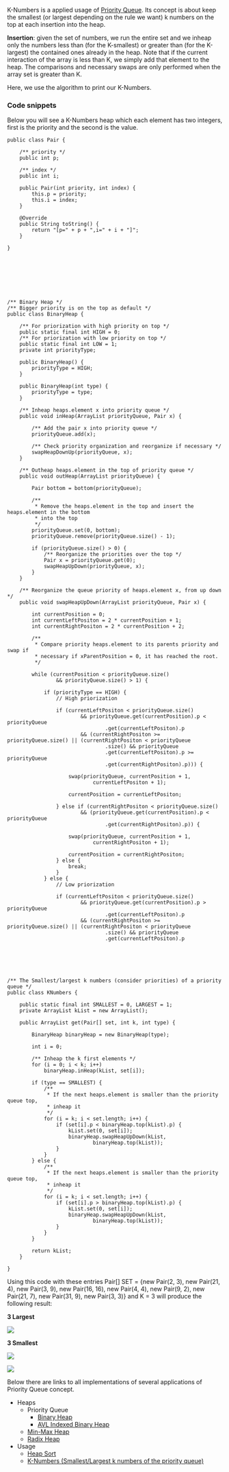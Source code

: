 K-Numbers is a applied usage of [Priority Queue][0]. Its concept is about keep the smallest (or largest depending on the rule we want) k numbers on the top at each insertion into the heap.

**Insertion**: given the set of numbers, we run the entire set and we inheap only the numbers less than (for the K-smallest) or greater than (for the K-largest) the contained ones already in the heap. Note that if the current interaction of the array is less than K, we simply add that element to the heap. The comparisons and necessary swaps are only performed when the array set is greater than K. 

Here, we use the algorithm to print our K-Numbers.

### Code snippets

Below you will see a K-Numbers heap which each element has two integers, first is the priority and the second is the value.


    
    
    public class Pair {
    
    	/** priority */
    	public int p;
    
    	/** index */
    	public int i;
    
    	public Pair(int priority, int index) {
    		this.p = priority;
    		this.i = index;
    	}
    
    	@Override
    	public String toString() {
    		return "[p=" + p + ",i=" + i + "]";
    	}
    
    }
    
    
    



    
    
    /** Binary Heap */
    /** Bigger priority is on the top as default */
    public class BinaryHeap {
    
    	/** For priorization with high priority on top */
    	public static final int HIGH = 0;
    	/** For priorization with low priority on top */
    	public static final int LOW = 1;
    	private int priorityType;
    
    	public BinaryHeap() {
    		priorityType = HIGH;
    	}
    
    	public BinaryHeap(int type) {
    		priorityType = type;
    	}
    
    	/** Inheap heaps.element x into priority queue */
    	public void inHeap(ArrayList priorityQueue, Pair x) {
    
    		/** Add the pair x into priority queue */
    		priorityQueue.add(x);
    
    		/** Check priority organization and reorganize if necessary */
    		swapHeapDownUp(priorityQueue, x);
    	}
    
    	/** Outheap heaps.element in the top of priority queue */
    	public void outHeap(ArrayList priorityQueue) {
    
    		Pair bottom = bottom(priorityQueue);
    
    		/**
    		 * Remove the heaps.element in the top and insert the heaps.element in the bottom
    		 * into the top
    		 */
    		priorityQueue.set(0, bottom);
    		priorityQueue.remove(priorityQueue.size() - 1);
    
    		if (priorityQueue.size() > 0) {
    			/** Reorganize the priorities over the top */
    			Pair x = priorityQueue.get(0);
    			swapHeapUpDown(priorityQueue, x);
    		}
    	}
    
    	/** Reorganize the queue priority of heaps.element x, from up down */
    	public void swapHeapUpDown(ArrayList priorityQueue, Pair x) {
    
    		int currentPosition = 0;
    		int currentLeftPositon = 2 * currentPosition + 1;
    		int currentRightPositon = 2 * currentPosition + 2;
    
    		/**
    		 * Compare priority heaps.element to its parents priority and swap if
    		 * necessary if xParentPosition = 0, it has reached the root.
    		 */
    
    		while (currentPosition < priorityQueue.size()
    				&& priorityQueue.size() > 1) {
    
    			if (priorityType == HIGH) {
    				// High priorization
    
    				if (currentLeftPositon < priorityQueue.size()
    						&& priorityQueue.get(currentPosition).p < priorityQueue
    								.get(currentLeftPositon).p
    						&& (currentRightPositon >= priorityQueue.size() || (currentRightPositon < priorityQueue
    								.size() && priorityQueue
    								.get(currentLeftPositon).p >= priorityQueue
    								.get(currentRightPositon).p))) {
    
    					swap(priorityQueue, currentPosition + 1,
    							currentLeftPositon + 1);
    
    					currentPosition = currentLeftPositon;
    
    				} else if (currentRightPositon < priorityQueue.size()
    						&& (priorityQueue.get(currentPosition).p < priorityQueue
    								.get(currentRightPositon).p)) {
    
    					swap(priorityQueue, currentPosition + 1,
    							currentRightPositon + 1);
    
    					currentPosition = currentRightPositon;
    				} else {
    					break;
    				}
    			} else {
    				// Low priorization
    
    				if (currentLeftPositon < priorityQueue.size()
    						&& priorityQueue.get(currentPosition).p > priorityQueue
    								.get(currentLeftPositon).p
    						&& (currentRightPositon >= priorityQueue.size() || (currentRightPositon < priorityQueue
    								.size() && priorityQueue
    								.get(currentLeftPositon).p 
    



    
    
    /** The Smallest/largest k numbers (consider priorities) of a priority queue */
    public class KNumbers {
    
    	public static final int SMALLEST = 0, LARGEST = 1;
    	private ArrayList kList = new ArrayList();
    
    	public ArrayList get(Pair[] set, int k, int type) {
    
    		BinaryHeap binaryHeap = new BinaryHeap(type);
    
    		int i = 0;
    
    		/** Inheap the k first elements */
    		for (i = 0; i < k; i++)
    			binaryHeap.inHeap(kList, set[i]);
    
    		if (type == SMALLEST) {
    			/**
    			 * If the next heaps.element is smaller than the priority queue top,
    			 * inheap it
    			 */
    			for (i = k; i < set.length; i++) {
    				if (set[i].p < binaryHeap.top(kList).p) {
    					kList.set(0, set[i]);
    					binaryHeap.swapHeapUpDown(kList,
    							binaryHeap.top(kList));
    				}
    			}
    		} else {
    			/**
    			 * If the next heaps.element is smaller than the priority queue top,
    			 * inheap it
    			 */
    			for (i = k; i < set.length; i++) {
    				if (set[i].p > binaryHeap.top(kList).p) {
    					kList.set(0, set[i]);
    					binaryHeap.swapHeapUpDown(kList,
    							binaryHeap.top(kList));
    				}
    			}
    		}
    
    		return kList;
    	}
    
    }
    
    

Using this code with these entries Pair\[\] SET = {new Pair(2, 3), new Pair(21, 4), new Pair(3, 9), new Pair(16, 16), new Pair(4, 4), new Pair(9, 2), new Pair(21, 7), new Pair(31, 9), new Pair(3, 3)} and K = 3 will produce the following result:

**3 Largest**

![](http://i.imgur.com/OnZubx6.png) 

**3 Smallest**

![](http://i.imgur.com/l9Ycuo0.png) 

![](http://i.imgur.com/JH2XZEx.png) 

Below there are links to all implementations of several applications of Priority Queue concept.

* Heaps
  * Priority Queue
    * [Binary Heap][1]
    * [AVL Indexed Binary Heap][2]
  * [Min-Max Heap][3]
  * [Radix Heap][4]
* Usage
  * [Heap Sort][5]
  * [K-Numbers (Smallest/Largest k numbers of the priority queue)][6]


[0]: http://lab.leocardz.com/priority-queues/
[1]: http://lab.leocardz.com/binary-heap
[2]: http://lab.leocardz.com/avl-indexed-binary-heap
[3]: http://lab.leocardz.com/min-max-heap
[4]: http://lab.leocardz.com/radix-heap
[5]: http://lab.leocardz.com/heap-sort
[6]: http://lab.leocardz.com/k-numbers